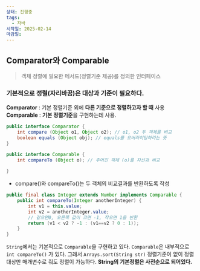 ```yaml
---
상태: 진행중
tags:
  - 자바
시작일: 2025-02-14
마감일:
---
```

## Comparator와 Comparable
> 객체 정렬에 필요한 메서드(정렬기준 제공)를 정의한 인터페이스

### 기본적으로 정렬(자리바꿈)은 대상과 기준이 필요하다.

**Comparator** : 기본 정렬기준 외에 **다른 기준으로 정렬하고자 할 때** 사용
**Comparable** : **기본 정렬기준**을 구현하는데 사용.

```java
public interface Comparator {
	int compare (Object o1, Object o2); // o1, o2 두 객체를 비교
	boolean equals (Object obj); // equals를 오버라이딩하라는 뜻
}

public interface Comparable {
	int compareTo (Object o); // 주어진 객체 (o)를 자신과 비교
	
}
```

- compare()와 compareTo()는 두 객체의 비교결과를 반환하도록 작성
```java
public final class Integer extends Number implements Comparable {
	public int compareTo(Integer anotherInteger) {
		int v1 = this.value;
		int v2 = anotherInteger.value;
		// 같으면0, 오른쪽 값이 크면 -1, 작으면 1을 반환
		return (v1 < v2 ? -1 : (v1==v2 ? 0 : 1));
	}
}
```

`String`에서는 기본적으로 `Comparable`을 구현하고 있다. `Comparable`은 내부적으로 `int compareTo()` 가 있다. 그래서 `Arrays.sort(String str)` 정렬기준이 없이 정렬 대상만 매개변수로 줘도 정렬이 가능하다. **String의 기본정렬은 사전순으로 되어있다.** 